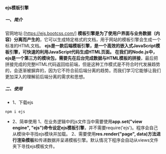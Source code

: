 #### ejs模板引擎
##### 一、简介
官网地址:[https://ejs.bootcss.com/]
**模板引擎是为了使用户界面与业务数据（内容）分离而产生的**，它可以生成特定格式的文档，用于网站的模板引擎会生成一个标准的HTML文档。
**ejs是一款后端模板引擎，**是一个高效的嵌入式JavaScript模板引擎，可快速的利用JavaScript代码生成HTML页面。
在我们的Node.js中，ejs是一个第三方的模块包，需要**先在后台完成数据与HTML模板的拼接**，最后把拼接完成的完整HTML代码返回给前端，但是这种工作模式是不符合时代发展趋势的，会逐渐被摒弃的，因为它不符合前后端分离的趋势。而我们学习它能够让我们更加深入的理解前后端分离的需求和思想。

##### 二、使用
- 1、下载ejs
```cmd
npm i ejs
```
- 2、简单使用
1、在业务逻辑中的js文件当中需要使用**app.set("view engine", "ejs")命令设定ejs模板引擎**，并不需要require('ejs')。程序会自己从模块中寻找ejs模块并加载。
2、需要使用**res.render("page", data)方法进行渲染模板**和传递数据并呈递模板引擎。默认情况下程序会自动从views文件夹下寻找ejs模板文件。